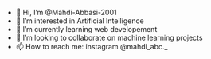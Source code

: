 - 👋 Hi, I’m @Mahdi-Abbasi-2001
- 👀 I’m interested in Artificial Intelligence
- 🌱 I’m currently learning web developement
- 💞️ I’m looking to collaborate on machine learning projects
- 📫 How to reach me: instagram @mahdi_abc._

<!---
Mahdi-Abbasi-2001/Mahdi-Abbasi-2001 is a ✨ special ✨ repository because its `README.md` (this file) appears on your GitHub profile.
You can click the Preview link to take a look at your changes.
--->
